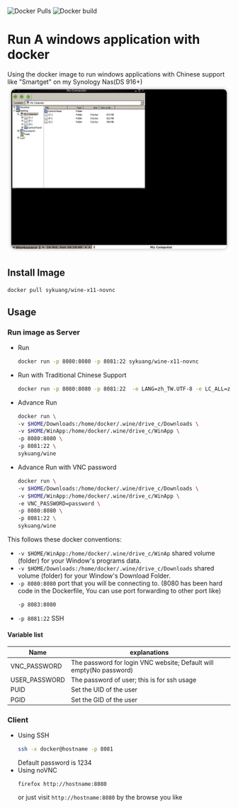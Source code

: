![Docker Pulls](https://img.shields.io/docker/pulls/sykuang/wine-x11-novnc.svg)
![Docker build](https://github.com/sykuang/docker-wine-x11-novnc/actions/workflows/docker-build.yaml/badge.svg)
# Run A windows application with docker
Using the docker image to run windows applications with Chinese support like "Smartget" on my Synology Nas(DS 916+)
![Screenshot](https://raw.githubusercontent.com/sykuang/docker-wine-x11-novnc/master/screenshot.png)

## Install Image
   `docker pull sykuang/wine-x11-novnc`
## Usage
### Run image as Server
   * Run
     ```bash
     docker run -p 8080:8080 -p 8081:22 sykuang/wine-x11-novnc
     ```
   * Run with Traditional Chinese Support
     ```bash
     docker run -p 8080:8080 -p 8081:22  -e LANG=zh_TW.UTF-8 -e LC_ALL=zh_TW.UTF-8 sykuang/wine-x11-novnc
     ```
   * Advance Run
     ```bash
     docker run \
     -v $HOME/Downloads:/home/docker/.wine/drive_c/Downloads \
     -v $HOME/WinApp:/home/docker/.wine/drive_c/WinApp \
     -p 8080:8080 \
     -p 8081:22 \
     sykuang/wine
     ```
   * Advance Run with VNC password
     ```bash
     docker run \
     -v $HOME/Downloads:/home/docker/.wine/drive_c/Downloads \
     -v $HOME/WinApp:/home/docker/.wine/drive_c/WinApp \
     -e VNC_PASSWORD=password \
     -p 8080:8080 \
     -p 8081:22 \
     sykuang/wine
     ```

This follows these docker conventions:

*  `-v $HOME/WinApp:/home/docker/.wine/drive_c/WinAp` shared volume (folder) for your Window's programs data.
*  `-v $HOME/Downloads:/home/docker/.wine/drive_c/Downloads` shared volume (folder) for your Window's Download Folder.
*  `-p 8080:8080` port that you will be connecting to. (8080 has been hard code in the Dockerfile, You can use port forwarding to other port like)
	```bash
    -p 8083:8080
    ```
*  `-p 8081:22` SSH

#### Variable list
|Name         |explanations                                                       |
|-------------|-------------------------------------------------------------------|
|VNC_PASSWORD |The password for login VNC website; Default will empty(No password)|
|USER_PASSWORD|The password of user; this is for ssh usage                        |
|PUID          |Set the UID of the user                                            | 
|PGID          |Set the GID of the user                                            | 

### Client

* Using SSH
	```bash
	ssh -x docker@hostname -p 8081
	```
    Default password is 1234
* Using noVNC
	```
	firefox http://hostname:8080
	```
	or just visit `http://hostname:8080` by the browse you like
